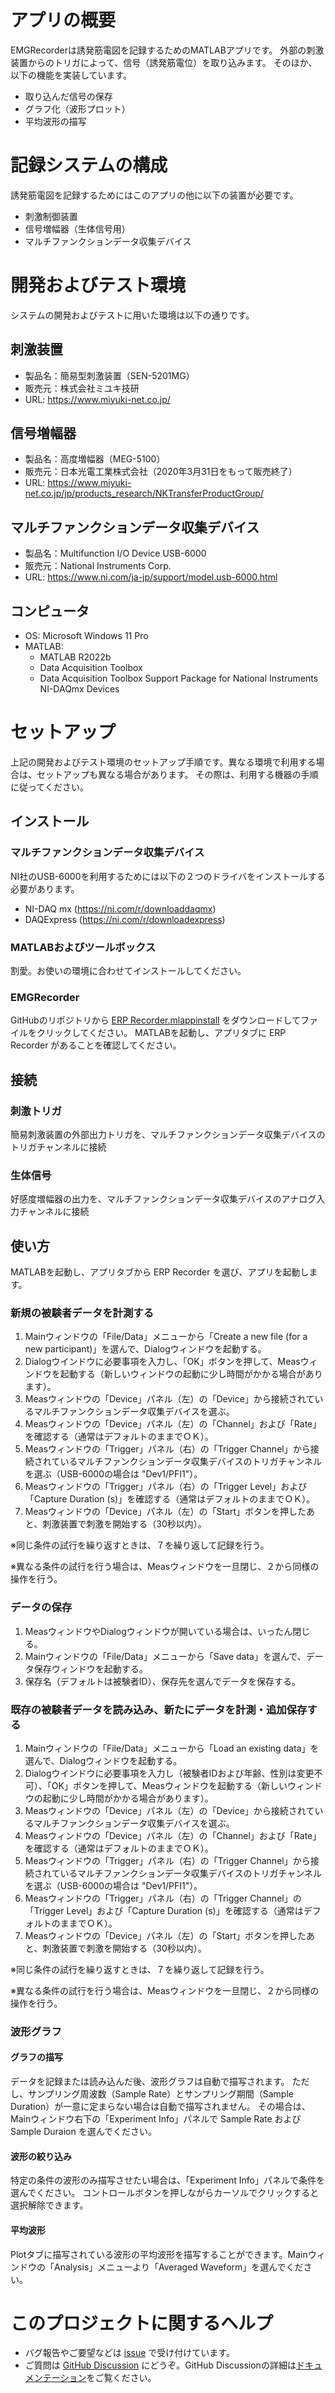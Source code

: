 # アプリの概要

EMGRecorderは誘発筋電図を記録するためのMATLABアプリです。
外部の刺激装置からのトリガによって、信号（誘発筋電位）を取り込みます。
そのほか、以下の機能を実装しています。

- 取り込んだ信号の保存
- グラフ化（波形プロット）
- 平均波形の描写

# 記録システムの構成

誘発筋電図を記録するためにはこのアプリの他に以下の装置が必要です。

- 刺激制御装置
- 信号増幅器（生体信号用）
- マルチファンクションデータ収集デバイス

# 開発およびテスト環境

システムの開発およびテストに用いた環境は以下の通りです。

## 刺激装置

- 製品名：簡易型刺激装置（SEN-5201MG）
- 販売元：株式会社ミユキ技研
- URL: https://www.miyuki-net.co.jp/

## 信号増幅器

- 製品名：高度増幅器（MEG-5100）
- 販売元：日本光電工業株式会社（2020年3月31日をもって販売終了）
- URL: https://www.miyuki-net.co.jp/jp/products_research/NKTransferProductGroup/

## マルチファンクションデータ収集デバイス

- 製品名：Multifunction I/O Device USB-6000
- 販売元：National Instruments Corp.
- URL: https://www.ni.com/ja-jp/support/model.usb-6000.html

## コンピュータ

- OS: Microsoft Windows 11 Pro
- MATLAB:
  - MATLAB R2022b
  - Data Acquisition Toolbox
  - Data Acquisition Toolbox Support Package for National Instruments NI-DAQmx Devices
 
# セットアップ

上記の開発およびテスト環境のセットアップ手順です。異なる環境で利用する場合は、セットアップも異なる場合があります。
その際は、利用する機器の手順に従ってください。

## インストール

### マルチファンクションデータ収集デバイス

NI社のUSB-6000を利用するためには以下の２つのドライバをインストールする必要があります。

- NI-DAQ mx (https://ni.com/r/downloaddaqmx)
- DAQExpress (https://ni.com/r/downloadexpress)

### MATLABおよびツールボックス

割愛。お使いの環境に合わせてインストールしてください。

### EMGRecorder

GitHubのリポジトリから [ERP Recorder.mlappinstall](https://github.com/mokamotosan/EMGRecorder/blob/master/build/ERP%20Recorder.mlappinstall) をダウンロードしてファイルをクリックしてください。
MATLABを起動し、アプリタブに ERP Recorder があることを確認してください。

## 接続

### 刺激トリガ
簡易刺激装置の外部出力トリガを、マルチファンクションデータ収集デバイスのトリガチャンネルに接続

### 生体信号
好感度増幅器の出力を、マルチファンクションデータ収集デバイスのアナログ入力チャンネルに接続

## 使い方

MATLABを起動し、アプリタブから ERP Recorder を選び、アプリを起動します。

### 新規の被験者データを計測する

1. Mainウィンドウの「File/Data」メニューから「Create a new file (for a new participant)」を選んで、Dialogウィンドウを起動する。
2. Dialogウインドウに必要事項を入力し、「OK」ボタンを押して、Measウィンドウを起動する（新しいウィンドウの起動に少し時間がかかる場合があります）。
3. Measウィンドウの「Device」パネル（左）の「Device」から接続されているマルチファンクションデータ収集デバイスを選ぶ。
4. Measウィンドウの「Device」パネル（左）の「Channel」および「Rate」を確認する（通常はデフォルトのままでＯＫ）。
5. Measウィンドウの「Trigger」パネル（右）の「Trigger Channel」から接続されているマルチファンクションデータ収集デバイスのトリガチャンネルを選ぶ（USB-6000の場合は "Dev1/PFI1"）。
6. Measウィンドウの「Trigger」パネル（右）の「Trigger Level」および「Capture Duration (s)」を確認する（通常はデフォルトのままでＯＫ）。
7. Measウィンドウの「Device」パネル（左）の「Start」ボタンを押したあと、刺激装置で刺激を開始する（30秒以内）。

※同じ条件の試行を繰り返すときは、７を繰り返して記録を行う。

※異なる条件の試行を行う場合は、Measウィンドウを一旦閉じ、２から同様の操作を行う。

### データの保存

1. MeasウィンドウやDialogウィンドウが開いている場合は、いったん閉じる。
2. Mainウィンドウの「File/Data」メニューから「Save data」を選んで、データ保存ウィンドウを起動する。
3. 保存名（デフォルトは被験者ID）、保存先を選んでデータを保存する。

### 既存の被験者データを読み込み、新たにデータを計測・追加保存する

1. Mainウィンドウの「File/Data」メニューから「Load an existing data」を選んで、Dialogウィンドウを起動する。
2. Dialogウインドウに必要事項を入力し（被験者IDおよび年齢、性別は変更不可）、「OK」ボタンを押して、Measウィンドウを起動する（新しいウィンドウの起動に少し時間がかかる場合があります）。
3. Measウィンドウの「Device」パネル（左）の「Device」から接続されているマルチファンクションデータ収集デバイスを選ぶ。
4. Measウィンドウの「Device」パネル（左）の「Channel」および「Rate」を確認する（通常はデフォルトのままでＯＫ）。
5. Measウィンドウの「Trigger」パネル（右）の「Trigger Channel」から接続されているマルチファンクションデータ収集デバイスのトリガチャンネルを選ぶ（USB-6000の場合は "Dev1/PFI1"）。
6. Measウィンドウの「Trigger」パネル（右）の「Trigger Channel」の「Trigger Level」および「Capture Duration (s)」を確認する（通常はデフォルトのままでＯＫ）。
7. Measウィンドウの「Device」パネル（左）の「Start」ボタンを押したあと、刺激装置で刺激を開始する（30秒以内）。

※同じ条件の試行を繰り返すときは、７を繰り返して記録を行う。

※異なる条件の試行を行う場合は、Measウィンドウを一旦閉じ、２から同様の操作を行う。

### 波形グラフ

#### グラフの描写

データを記録または読み込んだ後、波形グラフは自動で描写されます。
ただし、サンプリング周波数（Sample Rate）とサンプリング期間（Sample Duration）が一意に定まらない場合は自動で描写されません。
その場合は、Mainウィンドウ右下の「Experiment Info」パネルで Sample Rate および Sample Duraion を選んでください。

#### 波形の絞り込み

特定の条件の波形のみ描写させたい場合は、「Experiment Info」パネルで条件を選んでください。
コントロールボタンを押しながらカーソルでクリックすると選択解除できます。

#### 平均波形

Plotタブに描写されている波形の平均波形を描写することができます。Mainウィンドウの「Analysis」メニューより「Averaged Waveform」を選んでください。

# このプロジェクトに関するヘルプ

- バグ報告やご要望などは [issue](https://github.com/mokamotosan/EMGRecorder/issues) で受け付けています。
- ご質問は [GitHub Discussion](https://github.com/mokamotosan/EMGRecorder/discussions) にどうぞ。GitHub Discussionの詳細は[ドキュメンテーション](https://docs.github.com/ja/discussions/collaborating-with-your-community-using-discussions/participating-in-a-discussion)をご覧ください。
